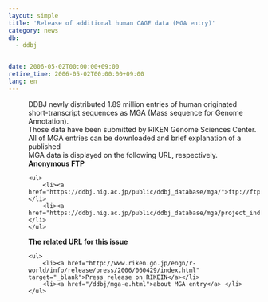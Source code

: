 ```yaml
---
layout: simple
title: 'Release of additional human CAGE data (MGA entry)'
category: news
db:
  - ddbj


date: 2006-05-02T00:00:00+09:00
retire_time: 2006-05-02T00:00:00+09:00
lang: en
---
```


<html>
<dd>DDBJ newly distributed 1.89 million entries of human originated<br> short-transcript sequences as MGA (Mass sequence for Genome Annotation).
<dd>Those data have been submitted by RIKEN Genome Sciences Center.
<dd>All of MGA entries can be downloaded and brief explanation of a published<br> MGA data is displayed on the following URL, respectively.
<dd><b>Anonymous FTP</b>
<dd>

    <ul>
        <li><a href="https://ddbj.nig.ac.jp/public/ddbj_database/mga/">ftp://ftp.ddbj.nig.ac.jp/ddbj_database/mga/</a></li>
        <li><a href="https://ddbj.nig.ac.jp/public/ddbj_database/mga/project_index.html">project_index</a> </li>
    </ul>
<dd><b>The related URL for this issue</b>
<dd>

    <ul>
        <li><a href="http://www.riken.go.jp/engn/r-world/info/release/press/2006/060429/index.html" target="_blank">Press release on RIKEIN</a></li>
        <li><a href="/ddbj/mga-e.html">about MGA entry</a> </li>
    </ul>
</dd>
</dd>
</dd>
</dd>
</dd>
</dd>
</dd>
</html>
